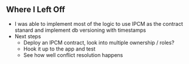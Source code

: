 ## Where I Left Off

- I was able to implement most of the logic to use IPCM as the contract stanard and implement db versioning with timestamps
- Next steps
  - Deploy an IPCM contract, look into multiple ownership / roles?
  - Hook it up to the app and test
  - See how well conflict resolution happens
